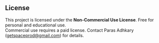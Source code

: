 ## License
This project is licensed under the **Non-Commercial Use License**. Free for personal and educational use.  
Commercial use requires a paid license. Contact Paras Adhkary (getspaceprod@gmail.com) for details.
